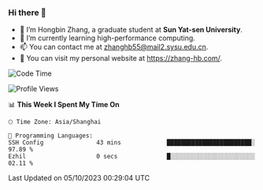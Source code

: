 ### Hi there 👋

- 🔭 I’m Hongbin Zhang, a graduate student at **Sun Yat-sen University**.
- 🌱 I’m currently learning high-performance computing.
- 📫 You can contact me at zhanghb55@mail2.sysu.edu.cn.
- 👀 You can visit my personal website at https://zhang-hb.com/.

<!--START_SECTION:waka-->
![Code Time](http://img.shields.io/badge/Code%20Time-231%20hrs-blue)

![Profile Views](http://img.shields.io/badge/Profile%20Views-15-blue)

📊 **This Week I Spent My Time On** 

```text
🕑︎ Time Zone: Asia/Shanghai

💬 Programming Languages: 
SSH Config               43 mins             ████████████████████████░   97.89 % 
Ezhil                    0 secs              █░░░░░░░░░░░░░░░░░░░░░░░░   02.11 % 
```


 Last Updated on 05/10/2023 00:29:04 UTC
<!--END_SECTION:waka-->